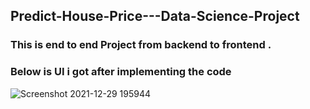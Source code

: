 ## Predict-House-Price---Data-Science-Project
### This is end to end Project from backend to frontend .
### Below is UI i got after implementing the code 
![Screenshot 2021-12-29 195944](https://user-images.githubusercontent.com/82764276/147685723-769eb123-7f4f-4a94-b8aa-772d1612285b.png)
